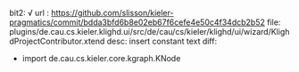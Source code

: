 bit2: √
url : https://github.com/slisson/kieler-pragmatics/commit/bdda3bfd6b8e02eb67f6cefe4e50c4f34dcb2b52
file: plugins/de.cau.cs.kieler.klighd.ui/src/de/cau/cs/kieler/klighd/ui/wizard/KlighdProjectContributor.xtend
desc: insert constant text
diff: 
+ import de.cau.cs.kieler.core.kgraph.KNode